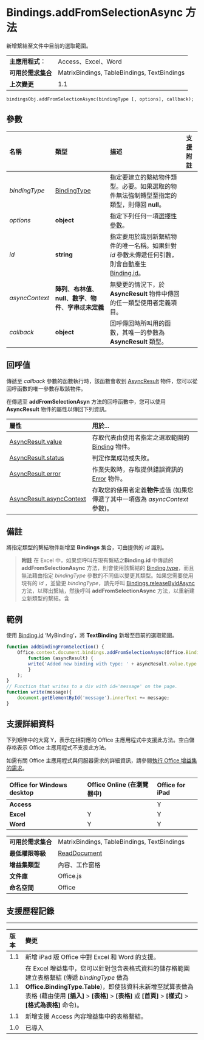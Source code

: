 
# <a name="bindings.addfromselectionasync-method"></a>Bindings.addFromSelectionAsync 方法
新增繫結至文件中目前的選取範圍。

|||
|:-----|:-----|
|**主應用程式︰**|Access、Excel、Word|
|**可用於[需求集合](../../docs/overview/specify-office-hosts-and-api-requirements.md)**|MatrixBindings, TableBindings, TextBindings|
|**上次變更**|1.1|

```
bindingsObj.addFromSelectionAsync(bindingType [, options], callback);
```


## <a name="parameters"></a>參數



|**名稱**|**類型**|**描述**|**支援附註**|
|:-----|:-----|:-----|:-----|
| _bindingType_|[BindingType](../../reference/shared/bindingtype-enumeration.md)|指定要建立的繫結物件類型。必要。如果選取的物件無法強制轉型至指定的類型，則傳回 **null**。||
| _options_|**object**|指定下列任何一項[選擇性參數](../../docs/develop/asynchronous-programming-in-office-add-ins.md#passing-optional-parameters-to-asynchronous-methods)。||
| _id_|**string**|指定要用於識別新繫結物件的唯一名稱。如果針對 _id_ 參數未傳遞任何引數，則會自動產生 [Binding.id](../../reference/shared/binding.id.md)。||
| _asyncContext_|**陣列**、**布林值**、**null**、**數字**、**物件**、**字串**或**未定義**|無變更的情況下，於 **AsyncResult** 物件中傳回的任一類型使用者定義項目。||
| _callback_|**object**|回呼傳回時所叫用的函數，其唯一的參數為 **AsyncResult** 類型。||

## <a name="callback-value"></a>回呼值

傳遞至 _callback_ 參數的函數執行時，該函數會收到 [AsyncResult](../../reference/shared/asyncresult.md) 物件，您可以從回呼函數的唯一參數存取該物件。

在傳遞至 **addFromSelectionAsyn** 方法的回呼函數中，您可以使用 **AsyncResult** 物件的屬性以傳回下列資訊。



|**屬性**|**用於...**|
|:-----|:-----|
|[AsyncResult.value](../../reference/shared/asyncresult.value.md)|存取代表由使用者指定之選取範圍的 [Binding](../../reference/shared/binding.md) 物件。|
|[AsyncResult.status](../../reference/shared/asyncresult.status.md)|判定作業成功或失敗。|
|[AsyncResult.error](../../reference/shared/asyncresult.error.md)|作業失敗時，存取提供錯誤資訊的 [Error](../../reference/shared/error.md) 物件。|
|[AsyncResult.asyncContext](../../reference/shared/asyncresult.asynccontext.md)|存取您的使用者定義**物件**或值 (如果您傳遞了其中一項做為 _asyncContext_ 參數)。|

## <a name="remarks"></a>備註

將指定類型的繫結物件新增至 **Bindings** 集合，可由提供的 _id_ 識別。


 >**附註**  在 Excel 中，如果您呼叫在現有繫結之**Binding.id** 中傳遞的 **addFromSelectionAsync** 方法，則會使用該繫結的 [Binding.type](../../reference/shared/binding.type.md)，而且無法藉由指定 _bindingType_ 參數的不同值以變更其類型。如果您需要使用現有的 _id_ ，並變更 _bindingType_，請先呼叫 [Bindings.releaseByIdAsync](../../reference/shared/bindings.releasebyidasync.md) 方法，以釋出繫結，然後呼叫 **addFromSelectionAsync** 方法，以重新建立新類型的繫結。含


## <a name="example"></a>範例

使用 [Binding.id](../../reference/shared/binding.textbinding.md) ‘MyBinding’，將 **TextBinding** 新增至目前的選取範圍。


```js
function addBindingFromSelection() {
    Office.context.document.bindings.addFromSelectionAsync(Office.BindingType.Text, { id: 'MyBinding' }, 
        function (asyncResult) {
        write('Added new binding with type: ' + asyncResult.value.type + ' and id: ' + asyncResult.value.id);
        }
    );
}
// Function that writes to a div with id='message' on the page.
function write(message){
    document.getElementById('message').innerText += message; 
}
```




## <a name="support-details"></a>支援詳細資料


下列矩陣中的大寫 Y，表示在相對應的 Office 主應用程式中支援此方法。空白儲存格表示 Office 主應用程式不支援此方法。

如需有關 Office 主應用程式與伺服器需求的詳細資訊，請參閱[執行 Office 增益集的需求](../../docs/overview/requirements-for-running-office-add-ins.md)。


|**Office for Windows desktop**|**Office Online (在瀏覽器中)**|**Office for iPad**|
|:-----|:-----|:-----|
|**Access**||Y||
|**Excel**|Y|Y|Y|
|**Word**|Y|Y|Y|

|||
|:-----|:-----|
|**可用於需求集合**|MatrixBindings, TableBindings, TextBindings|
|**最低權限等級**|[ReadDocument](../../docs/develop/requesting-permissions-for-api-use-in-content-and-task-pane-add-ins.md)|
|**增益集類型**|內容、工作窗格|
|**文件庫**|Office.js|
|**命名空間**|Office|

## <a name="support-history"></a>支援歷程記錄



****


|**版本**|**變更**|
|:-----|:-----|
|1.1|新增 iPad 版 Office 中對 Excel 和 Word 的支援。|
|1.1|在 Excel 增益集中，您可以針對包含表格式資料的儲存格範圍建立表格繫結 (傳遞 _bindingType_ 做為 **Office.BindingType.Table**)，即使該資料未新增至試算表做為表格 (藉由使用 **[插入]**  >  **[表格]**  >  **[表格]** 或 **[首頁]**  >  **[樣式]**  >  **[格式為表格]** 命令)。|
|1.1|新增支援 Access 內容增益集中的表格繫結。 |
|1.0|已導入|
